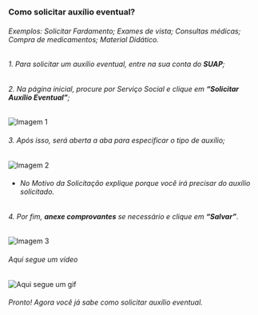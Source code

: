 ### Como solicitar auxílio eventual?
###### Exemplos: Solicitar Fardamento; Exames de vista; Consultas médicas; Compra de medicamentos; Material Didático.

###### 1. Para solicitar um auxílio eventual, entre na sua conta do **SUAP**;
###### 2. Na página inicial, procure por Serviço Social e clique em **“Solicitar Auxílio Eventual”**;

![Imagem 1](<auxilio1.png>)

###### 3. Após isso, será aberta a aba para especificar o tipo de auxílio;

![Imagem 2](<auxilio2.png>)


- ###### No Motivo da Solicitação explique porque você irá precisar do auxílio solicitado.
###### 4. Por fim, **anexe comprovantes** se necessário e clique em **“Salvar”**.

![Imagem 3](<auxilio3.png>)

###### Aqui segue um vídeo
![Aqui segue um gif](<auxilio.gif>)

###### Pronto! Agora você já sabe como solicitar auxílio eventual.


